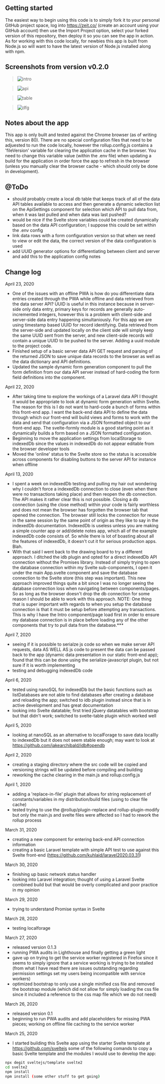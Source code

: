 ## Getting started
The easiest way to begin using this code is to simply fork it to your personal GitHub project space, log into https://zeit.co/ (create an account using your GitHub account) then use the Import Project option, select your forked version of this repository, then deploy it so you can see the app in action. As for working with this code locally, for newbies this app is built from Node.js so will want to have the latest version of Node.js installed along with npm.

## Screenshots from version v0.2.0
> ![intro](https://user-images.githubusercontent.com/41551429/80168316-86c4bc80-85b0-11ea-85a7-96f30720d370.png)

> ![api](https://user-images.githubusercontent.com/41551429/80168314-862c2600-85b0-11ea-94ae-ddf7d5151e0b.png)

> ![table](https://user-images.githubusercontent.com/41551429/80168313-862c2600-85b0-11ea-9bb6-13cd1d81d8d4.png)

> ![dfg](https://user-images.githubusercontent.com/41551429/80168312-85938f80-85b0-11ea-84d9-85439a903a48.png)



## Notes about the app
This app is only built and tested against the Chrome browser (as of writing this, version 80). There are no special configuration files that need to be adjuested to run the code locally, however the rollup.config.js contains a 'fileVersion' variable for clearing the application cache in the browser. You need to change this variable value 
(within the .env file) when updating a build for the application in order force the app to refresh in the browser (unless you manually clear the browser cache - which should only be done in development).

## @ToDo
- should probably create a local db table that keeps track of all of the data API tables available to access and then 
generate a dynamic selection list on the ApiSettings component for selection which API to pull data from, when it was last
pulled and when data was last pushed? 
- would be nice if the Svelte store variables could be created dynamically based on the data API configuration; I suppose this could be set within the .env config
- link data rows with a form configuration version so that when we need to view or edit the data, the correct version of the 
data configuration is used
- add UUID generator options for differentiating between client and server and add this to the application config notes

## Change log
April 23, 2020
- One of the issues with an offline PWA is how do you differentiate data entries created through the PWA while offline and data retrieved from the data server API? UUID is useful in this instance because in server-side only data entry, primary keys for records are generally auto-incremented integers, however this is a problem with client-side and server-side data entry happening simultaniously. For this app we are using timestamp based UUID for record identifying. Data retrieved from the server-side and updated locally on the client side will simply keep the same UUID sent from the server, and new client-side records will contain a unique UUID to be pushed to the server. Adding a uuid module to the project code.
- Finished setup of a basic server data API GET request and parsing of the returned JSON to save unique data records to the browser as well as the data dictionary and API definitions.
- Updated the sample dynamic form generation component to pull the form definition from our data API server instead of
hard-coding the form field definitions into the component.

April 22, 2020
- After taking time to explore the workings of a Laravel data API I thought it would be appropriate 
to look at dynamic form generation within Svelte. The reason for this is I do not want to hard-code a bunch of forms
within this front-end app. I want the back-end data API to define the data through which our front-end will build views and forms to work with the data and send that configuration via a JSON formatted object to our front-end app.
The svelte-formly module is a good starting point as it dynamically builds a form based on a JSON formatted configuration.
- Beginning to move the application settings from localStorage to indexedDb since the values in indexedDb do not appear
editable from the browser developer tools
- Moved the 'online' status to the Svelte store so the status is accessible across components for disabling buttons to the server API for instance when offline

April 13, 2020
- I spent a week on indexedDb testing and pulling my hair out wondering why I couldn't force a indexedDb connection to close (even when there were no transactions taking place) and then reopen the db connection. The API makes it rather clear this is not possible. Closing a db connection (using the close method) within your code is fairly worthless and does not mean the browser has forgotten the browser tab that opened the connection. The browser still locks the connection for reuse in the same session by the same point of origin as they like to say in the indexedDb documentation. IndexedDb is useless unless you are making a simple counter app or add/delete notes app, which all of the example indexedDb code consists of. So while there is lot of boasting about all the features of indexedDb, it doesn't cut it for serious production apps. Blah.
- With that said I went back to the drawing board to try a different approach. I ditched the idb plugin and opted for a direct indexedDb API connection without the Promises library. Instead of simply trying to open the database connection within my Svelte sub-components, I open it under the main App.svelte component and save the database connection to the Svelte store (this step was important). This new approach improved things quite a bit since I was no longer seeing the database connection loss when navigating between components/pages. So as long as the browser doesn't drop the db connection for some reason I should be able to work with this approach. NOTE: One thing that is super important with regards to when you setup the database connection is that it must be setup before attempting any transactions. This is why I have the Intro component/page load first in order to ensure my database connection is in place before loading any of the other components that try to pull data from the database.***

April 7, 2020
- seeing if it is possible to serialze js code so when we make server API requests, data AS WELL AS js code to present the data can be passed back
to the app (dynamic data presentation in our static front-end app); found that this can be done using the serialize-javascript plugin, but not sure if it is worth implementing
- testing and debugging indexedDb code

April 6, 2020
- tested using nanoSQL for indexedDb but the basic functions such as listDatabases are not able to find databases after creating a database and reloading the app; switched to idb plugin instead since that is in active development and has great documentation
- looking into Svelte datatable; first tried jQuery datatables with bootstrap but that didn't work; switched to svelte-table plugin which worked well

April 5, 2020
- looking at nanoSQL as an alternative to localForage to save data locallly to indexedDb but it does not seem stable enough; may 
want to look at https://github.com/jakearchibald/idb#opendb

April 2, 2020
- creating a staging directory where the src code will be copied and versioning strings will be updated before compiling and building
- reworking the cache clearing in the main.js and rollup.config.js

April 1, 2020
- adding a 'replace-in-file' plugin that allows for string replacement of constants/variables in my distribution/build files (using to clear file cache)
- tested trying to use the @rollup/plugin-replace and rollup-plugin-modify but only the main.js and svelte files were affected so I had to rework the rollup process

March 31, 2020
- creating a new component for entering back-end API connection information
- creating a basic Laravel template with simple API test to use against this Svelte front-end (https://github.com/kuhlaid/laravel2020.03.31)

March 30, 2020
- finishing up basic network status handler
- looking into Laravel integration; thought of using a Laravel Svelte combined build but that would be overly complicated and poor practice in my opinion

March 29, 2020
- trying to understand Promise syntax in Svelte

March 28, 2020
- testing localforage

March 27, 2020
- released version 0.1.3
- running PWA audits in Lighthouse and finally getting a green light
- gave up on trying to get the service worker registered in Firefox since it seems to simply ignore that a service working is trying to be installed (from what I have read there are issues outstanding regarding permission settings set my users being incompatible with service workers)
- optimized bootstrap to only use a single minified css file and removed the bootstrap module (which did not allow for simply loading the css file since it included a reference to the css map file which we do not need)

March 26, 2020
- released version 0.1
- beginning to run PWA audits and add placeholders for missing PWA pieces; working on offline file caching to the service worker

March 25, 2020
- I started building this Svelte app using the starter Svelte template at https://github.com/sveltejs some of the following comands to copy a basic Svelte template and the modules I would use to develop the app:
```bash
npx degit sveltejs/template svelte2
cd svelte2
npm install
npm install (some other stuff to get going)
```
